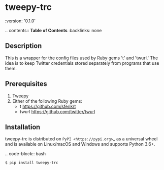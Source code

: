 tweepy-trc
==========

:version: '0.1.0'

.. contents:: **Table of Contents**
    :backlinks: none

Description
-----------
This is a wrapper for the config files used by Ruby gems 't'
and 'twurl.'  The idea is to keep Twitter credentials stored
separately from programs that use them.

Prerequisites
-------------

1) Tweepy
2) Either of the following Ruby gems:
    - t https://github.com/sferik/t
    - twurl https://github.com/twitter/twurl


Installation
------------

tweepy-trc is distributed on `PyPI <https://pypi.org>`_ as a universal
wheel and is available on Linux/macOS and Windows and supports
Python 3.6+.

.. code-block:: bash

    $ pip install tweepy-trc

